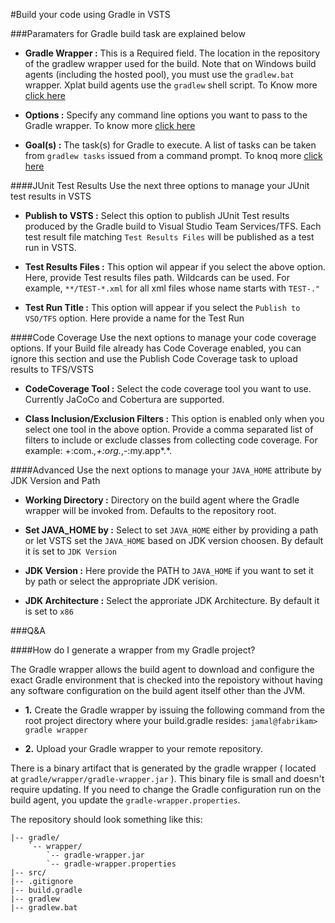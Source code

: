 #Build your code using Gradle in VSTS

###Paramaters for Gradle build task are explained below

- **Gradle Wrapper :** This is a Required field. The location in the repository of the gradlew wrapper used for the build. Note that on Windows build agents (including the hosted pool), you must use the `gradlew.bat` wrapper. Xplat build agents use the `gradlew` shell script. To Know more [click here](https://docs.gradle.org/current/userguide/gradle_wrapper.html)

- **Options :** Specify any command line options you want to pass to the Gradle wrapper. To know more [click here](https://docs.gradle.org/current/userguide/gradle_command_line.html)

- **Goal(s) :** The task(s) for Gradle to execute. A list of tasks can be taken from `gradlew tasks` issued from a command prompt. To knoq more [click here](https://docs.gradle.org/current/userguide/tutorial_using_tasks.html)

####JUnit Test Results
Use the next three options to manage your JUnit test results in VSTS

- **Publish to VSTS :** Select this option to publish JUnit Test results produced by the Gradle build to Visual Studio Team Services/TFS. Each test result file matching `Test Results Files` will be published as a test run in VSTS.

- **Test Results Files :** This option wil appear if you select the above option. Here, provide Test results files path. Wildcards can be used. For example, `**/TEST-*.xml` for all xml files whose name starts with `TEST-."`

- **Test Run Title :** This option will appear if you select the `Publish to VSO/TFS` option. Here provide a name for the Test Run

####Code Coverage
Use the next options to manage your code coverage options. If your Build file already has Code Coverage enabled, you can ignore this section and use the Publish Code Coverage task to upload results to TFS/VSTS

- **CodeCoverage Tool :** Select the code coverage tool you want to use. Currently JaCoCo and Cobertura are supported.

- **Class Inclusion/Exclusion Filters :** This option is enabled only when you select one tool in the above option. Provide a 
comma separated list of filters to include or exclude classes from collecting code coverage. For example: +:com.*,+:org.*,-:my.app*.*.

####Advanced
Use the next options to manage your `JAVA_HOME` attribute by JDK Version and Path

- **Working Directory :** Directory on the build agent where the Gradle wrapper will be invoked from. Defaults to the repository root.

- **Set JAVA_HOME by :** Select to set `JAVA_HOME` either by providing a path or let VSTS set the `JAVA_HOME` based on JDK version choosen. By default it is set to `JDK Version`

- **JDK Version :** Here provide the PATH to `JAVA_HOME` if you want to set it by path or select the appropriate JDK verision.

- **JDK Architecture :** Select the approriate JDK Architecture. By default it is set to `x86`

###Q&A

####How do I generate a wrapper from my Gradle project?

The Gradle wrapper allows the build agent to download and configure the exact Gradle environment that is checked into the repoistory without having any software configuration on the build agent itself other than the JVM.

- **1.** Create the Gradle wrapper by issuing the following command from the root project directory where your build.gradle resides:
`jamal@fabrikam> gradle wrapper`


- **2.** Upload your Gradle wrapper to your remote repository.

There is a binary artifact that is generated by the gradle wrapper ( located at `gradle/wrapper/gradle-wrapper.jar` ). This binary file is small and doesn't require updating. If you need to change the Gradle configuration run on the build agent, you update the `gradle-wrapper.properties`.

The repository should look something like this:

```ssh
|-- gradle/
    `-- wrapper/
        `-- gradle-wrapper.jar
        `-- gradle-wrapper.properties
|-- src/
|-- .gitignore
|-- build.gradle
|-- gradlew
|-- gradlew.bat
```




